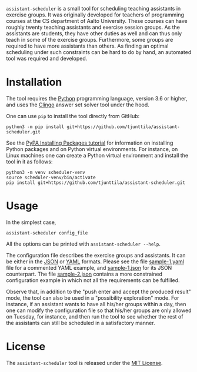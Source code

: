 `assistant-scheduler` is a small tool for
scheduling teaching assistants in exercise groups.
It was originally developed for teachers of programming courses
at the CS department of Aalto University.
These courses can have roughly twenty teaching assistants and
exercise session groups.
As the assistants are students, they have other duties as well and
can thus only teach in some of the exercise groups.
Furthermore, some groups are required to have more assistants than others.
As finding an optimal scheduling under such constraints can be hard to do by hand, an automated tool was required and developed.

# Installation

The tool requires the [Python](https://www.python.org/) programming language,
version 3.6 or higher,
and uses the [Clingo](https://github.com/potassco/clingo) answer set solver tool under the hood.

One can use `pip` to install the tool directly from GitHub:
```
python3 -m pip install git+https://github.com/tjunttila/assistant-scheduler.git
```
See the [PyPA Installing Packages tutorial](https://packaging.python.org/tutorials/installing-packages/) for information on installing Python packages and on Python virtual environments.
For instance, on Linux machines one can create a Python virtual environment and
install the tool in it as follows:
```
python3 -m venv scheduler-venv
source scheduler-venv/bin/activate
pip install git+https://github.com/tjunttila/assistant-scheduler.git
```

# Usage

In the simplest case,
```
assistant-scheduler config_file
```
All the options can be printed with `assistant-scheduler --help`.

The configuration file describes the exercise groups and assistants.
It can be either in the [JSON](https://tools.ietf.org/html/rfc8259) or [YAML](https://yaml.org/) formats.
Please see the file [sample-1.yaml](sample-1.yaml) file for a commented YAML example,
and [sample-1.json](sample-1.json) for its JSON counterpart.
The file [sample-2.json](sample-2.json) contains a more constrained configuration example in which not all the requirements can be fulfilled.

Observe that, in addition to the "push enter and accept the produced result" mode,
the tool can also be used in a "possibility exploration" mode.
For instance, if an assistant wants to have all his/her groups within a day,
then one can modify the configuration file so that his/her groups are
only allowed on Tuesday, for instance,
and then run the tool to see whether the rest of the assistants
can still be scheduled in a satisfactory manner.

# License

The `assistant-scheduler` tool is released under the [MIT License](LICENSE).
